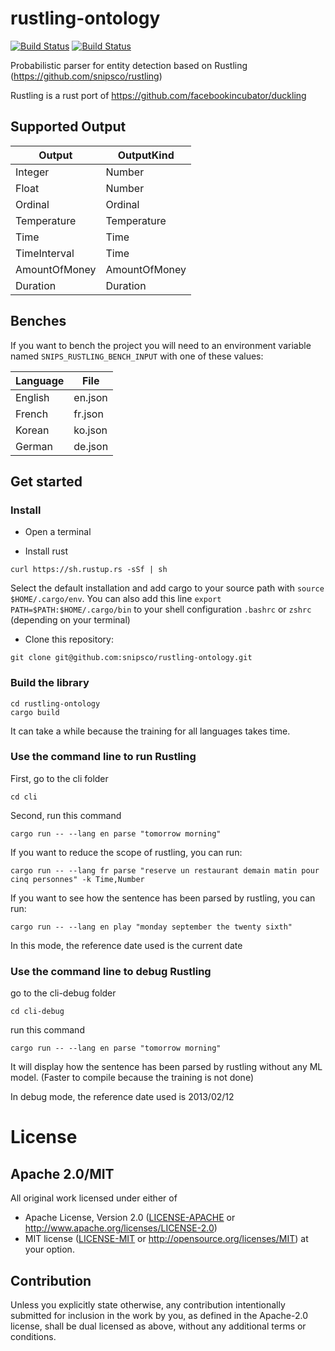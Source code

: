 # rustling-ontology
[![Build Status](https://travis-ci.org/snipsco/rustling-ontology.svg?branch=develop)](https://travis-ci.org/snipsco/rustling-ontology)
[![Build Status](https://ci.appveyor.com/api/projects/status/github/snipsco/snips-nlu-rs?branch=develop&svg=true)](https://ci.appveyor.com/project/adrienball/snips-nlu-rs)

Probabilistic parser for entity detection based on Rustling (https://github.com/snipsco/rustling)

Rustling is a rust port of https://github.com/facebookincubator/duckling



## Supported Output

|   Output  | OutputKind |
| --------- | ------------- |
|  Integer |  Number |
| Float | Number |
| Ordinal | Ordinal |
| Temperature | Temperature |
| Time | Time |
| TimeInterval | Time |
| AmountOfMoney | AmountOfMoney |
| Duration | Duration |


## Benches

If you want to bench the project you will need to an environment variable named `SNIPS_RUSTLING_BENCH_INPUT` with one of these values:

| Language | File |
| -------- | ---- |
| English | en.json |
| French | fr.json |
| Korean | ko.json |
| German | de.json |

## Get started

### Install

- Open a terminal

- Install rust

```
curl https://sh.rustup.rs -sSf | sh
```

Select the default installation and add cargo to your source path with `source $HOME/.cargo/env`. You can also add this line 
`export PATH=$PATH:$HOME/.cargo/bin` to your shell configuration `.bashrc` or `zshrc` (depending on your terminal)

- Clone this repository:

```
git clone git@github.com:snipsco/rustling-ontology.git
```

### Build the library

```
cd rustling-ontology
cargo build
```

It can take a while because the training for all languages takes time.

### Use the command line to run Rustling

First, go to the cli folder
```
cd cli
```

Second, run this command

```
cargo run -- --lang en parse "tomorrow morning"
```

If you want to reduce the scope of rustling, you can run:

```
cargo run -- --lang fr parse "reserve un restaurant demain matin pour cinq personnes" -k Time,Number
```

If you want to see how the sentence has been parsed by rustling, you can run:

```
cargo run -- --lang en play "monday september the twenty sixth"
```

In this mode, the reference date used is the current date

### Use the command line to debug Rustling

go to the cli-debug folder
```
cd cli-debug
```

run this command

```
cargo run -- --lang en parse "tomorrow morning"
```

It will display how the sentence has been parsed by rustling without any ML model. (Faster to compile because the training is not done)

In debug mode, the reference date used is 2013/02/12

# License

## Apache 2.0/MIT

All original work licensed under either of
 * Apache License, Version 2.0 ([LICENSE-APACHE](LICENSE-APACHE) or http://www.apache.org/licenses/LICENSE-2.0)
 * MIT license ([LICENSE-MIT](LICENSE-MIT) or http://opensource.org/licenses/MIT)
at your option.

## Contribution

Unless you explicitly state otherwise, any contribution intentionally submitted
for inclusion in the work by you, as defined in the Apache-2.0 license, shall
be dual licensed as above, without any additional terms or conditions.
